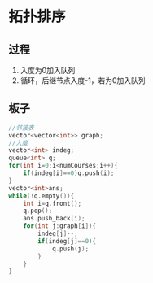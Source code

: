 # 拓扑排序
## 过程
1. 入度为0加入队列
2. 循环，后继节点入度-1，若为0加入队列
## 板子
```c++
//邻接表
vector<vector<int>> graph;
//入度
vector<int> indeg;
queue<int> q;
for(int i=0;i<numCourses;i++){
    if(indeg[i]==0)q.push(i);
}
vector<int>ans;
while(!q.empty()){
    int i=q.front();
    q.pop();
    ans.push_back(i);
    for(int j:graph[i]){
        indeg[j]--;
        if(indeg[j]==0){
            q.push(j);
        }
    }
}
```